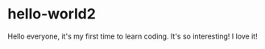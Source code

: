 # hello-world2
Hello everyone, it's my first time to learn coding. It's so interesting! I love it! 
